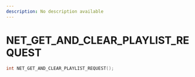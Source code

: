 ```yaml
---
description: No description available 
---
```


# NET_GET_AND_CLEAR_PLAYLIST_REQUEST

```cpp
int NET_GET_AND_CLEAR_PLAYLIST_REQUEST();
```